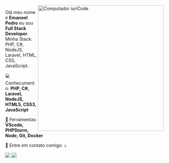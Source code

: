 <img src="https://raw.githubusercontent.com/MicaelliMedeiros/micaellimedeiros/master/image/computer-illustration.png" min-width="400px" max-width="400px" width="400px" align="right" alt="Computador iuriCode">

<p align="left"> 
  Olá meu nome é <strong>Emanoel Pedro</strong> eu sou <strong>Full Stack Developer</strong>.<br>
  Minha Stack: PHP, C#, NodeJS, Laravel, HTML, CSS, JavaScript.
</p>

<p align="left">
    💻 Conhecumento: <strong>PHP, C#, Laravel, NodeJS, HTML5, CSS3, JavaScript</strong>
</p>

<p align="left">
  💼 Ferramentas: <strong> VScode, PHPStorm, Node, Git, Docker</strong>
</p>

<p align="left">
  📱 Entre em contato comigo: ⤵️
</p>

<p align="left">

  <a href="https://www.linkedin.com/in/emanoel-pedro/" alt="Linkedin" target="_blank">
  <img src="https://img.shields.io/badge/-Linkedin-0e76a8?style=flat-square&logo=Linkedin&logoColor=white&link=" /></a>

  <a href="https://www.instagram.com/emanuelpc169/" alt="Instagram" target="_blank">
  <img src="https://img.shields.io/badge/-Instagram-DF0174?style=flat-square&labelColor=DF0174&logo=instagram&logoColor=white&link="/></a>
</p>  
